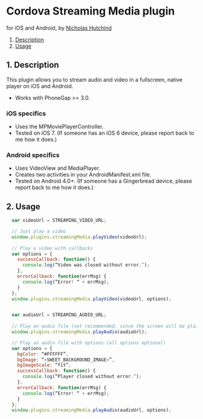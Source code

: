 # Cordova Streaming Media plugin 

for iOS and Android, by [Nicholas Hutchind](https://github.com/nchutchind)

1. [Description](https://github.com/nchutchind/Streaming-Media-Cordova-Plugin#1-description)
2. [Usage](https://github.com/nchutchind/Streaming-Media-Cordova-Plugin#3-usage)

## 1. Description

This plugin allows you to stream audio and video in a fullscreen, native player on iOS and Android.

* Works with PhoneGap >= 3.0.

### iOS specifics
* Uses the MPMoviePlayerController.
* Tested on iOS 7. (If someone has an iOS 6 device, please report back to me how it does.)

### Android specifics
* Uses VideoView and MediaPlayer.
* Creates two activities in your AndroidManifest.xml file.
* Tested on Android 4.0+. (If someone has a Gingerbread device, please report back to me how it does.)

## 2. Usage

```javascript
  var videoUrl = STREAMING_VIDEO_URL;

  // Just play a video
  window.plugins.streamingMedia.playVideo(videoUrl);
  
  // Play a video with callbacks
  var options = {
    successCallback: function() {
      console.log(“Video was closed without error.”);
    },
    errorCallback: function(errMsg) {
      console.log(“Error! “ + errMsg);
    }
  };
  window.plugins.streamingMedia.playVideo(videoUrl, options);


  var audioUrl = STREAMING_AUDIO_URL;
  
  // Play an audio file (not recommended, since the screen will be plain black)
  window.plugins.streamingMedia.playAudio(audioUrl);

  // Play an audio file with options (all options optional)
  var options = {
    bgColor: “#FFFFFF”,
    bgImage: “<SWEET_BACKGROUND_IMAGE>”,
    bgImageScale: “fit”,
    successCallback: function() {
      console.log(“Player closed without error.”);
    },
    errorCallback: function(errMsg) {
      console.log(“Error! “ + errMsg);
    }
  };
  window.plugins.streamingMedia.playAudio(audioUrl, options);
```